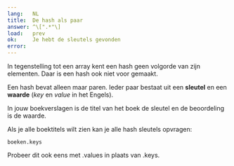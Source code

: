 ```yaml
---
lang:   NL
title:  De hash als paar
answer: ^\[".*"\]
load:   prev
ok:     Je hebt de sleutels gevonden
error:  
---
```


In tegenstelling tot een array kent een hash geen volgorde van zijn elementen. Daar
is een hash ook niet voor gemaakt.

Een hash bevat alleen maar paren. Ieder paar bestaat uit een __sleutel__ en een
__waarde__ (_key_ en _value_ in het Engels).

In jouw boekverslagen is de titel van het boek de sleutel en de beoordeling is de waarde.

Als je alle boektitels wilt zien kan je alle hash sleutels opvragen:

    boeken.keys

Probeer dit ook eens met .values in plaats van .keys.
